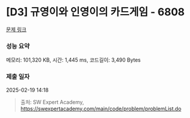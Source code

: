 # [D3] 규영이와 인영이의 카드게임 - 6808 

[문제 링크](https://swexpertacademy.com/main/code/problem/problemDetail.do?contestProbId=AWgv9va6HnkDFAW0) 

### 성능 요약

메모리: 101,320 KB, 시간: 1,445 ms, 코드길이: 3,490 Bytes

### 제출 일자

2025-02-19 14:18



> 출처: SW Expert Academy, https://swexpertacademy.com/main/code/problem/problemList.do